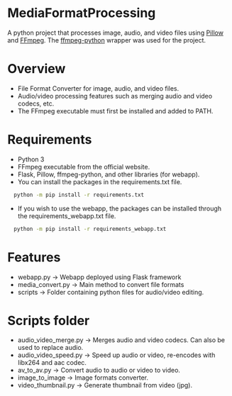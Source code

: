 # MediaFormatProcessing
A python project that processes image, audio, and video files using [Pillow](https://pillow.readthedocs.io/en/stable/) and [FFmpeg](https://ffmpeg.org/). The [ffmpeg-python](https://pypi.org/project/ffmpeg-python/) wrapper was used for the project.

# Overview
* File Format Converter for image, audio, and video files.
* Audio/video processing features such as merging audio and video codecs, etc.
* The FFmpeg executable must first be installed and added to PATH.

# Requirements
* Python 3
* FFmpeg executable from the official website.
* Flask, Pillow, ffmpeg-python, and other libraries (for webapp).
* You can install the packages in the requirements.txt file.
```sh
  python -m pip install -r requirements.txt
```
* If you wish to use the webapp, the packages can be installed through the requirements_webapp.txt file.
```sh
  python -m pip install -r requirements_webapp.txt
```

# Features
* webapp.py -> Webapp deployed using Flask framework
* media_convert.py -> Main method to convert file formats
* scripts -> Folder containing python files for audio/video editing.

# Scripts folder
* audio_video_merge.py -> Merges audio and video codecs. Can also be used to replace audio.
* audio_video_speed.py -> Speed up audio or video, re-encodes with libx264 and aac codec.
* av_to_av.py -> Convert audio to audio or video to video.
* image_to_image -> Image formats converter.
* video_thumbnail.py -> Generate thumbnail from video (jpg).